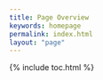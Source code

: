 ```yaml
---
title: Page Overview
keywords: homepage
permalink: index.html
layout: "page"
---
```


{% include toc.html %}
